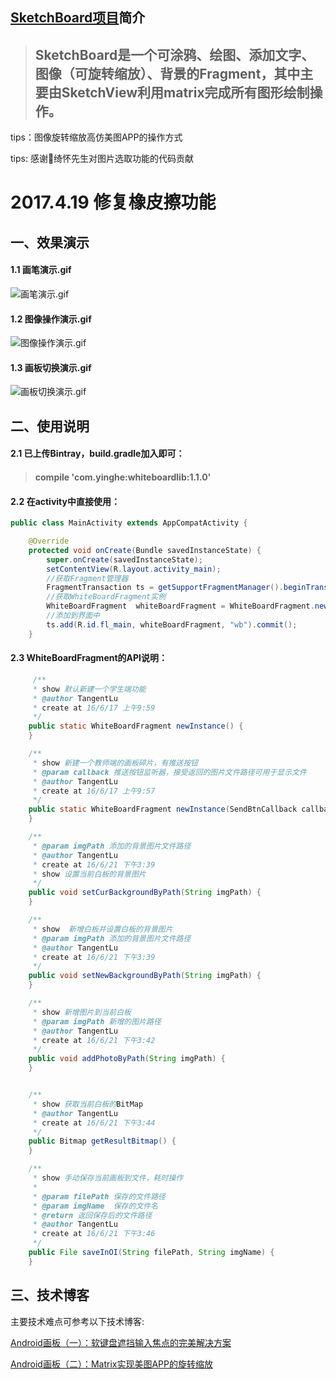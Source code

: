 ## [SketchBoard项目][3]简介
> ## SketchBoard是一个可涂鸦、绘图、添加文字、图像（可旋转缩放）、背景的Fragment，其中主要由SketchView利用matrix完成所有图形绘制操作。

tips：图像旋转缩放高仿美图APP的操作方式

tips: 感谢🙏绮怀先生对图片选取功能的代码贡献


# 2017.4.19 修复橡皮擦功能


## 一、效果演示
#### 1.1 画笔演示.gif
![画笔演示.gif][101]

#### 1.2 图像操作演示.gif
![图像操作演示.gif][102]


#### 1.3 画板切换演示.gif
![画板切换演示.gif][103]

## 二、使用说明
#### 2.1 已上传Bintray，build.gradle加入即可：
> #### compile 'com.yinghe:whiteboardlib:1.1.0'

#### 2.2 在activity中直接使用：
```java
public class MainActivity extends AppCompatActivity {

    @Override
    protected void onCreate(Bundle savedInstanceState) {
        super.onCreate(savedInstanceState);
        setContentView(R.layout.activity_main);
        //获取Fragment管理器
        FragmentTransaction ts = getSupportFragmentManager().beginTransaction();
        //获取WhiteBoardFragment实例
        WhiteBoardFragment  whiteBoardFragment = WhiteBoardFragment.newInstance();
        //添加到界面中
        ts.add(R.id.fl_main, whiteBoardFragment, "wb").commit();
    }
```

#### 2.3 WhiteBoardFragment的API说明：
```java
     /**
     * show 默认新建一个学生端功能
     * @author TangentLu
     * create at 16/6/17 上午9:59
     */
    public static WhiteBoardFragment newInstance() {
    }

    /**
     * show 新建一个教师端的画板碎片，有推送按钮
     * @param callback 推送按钮监听器，接受返回的图片文件路径可用于显示文件
     * @author TangentLu
     * create at 16/6/17 上午9:57
     */
    public static WhiteBoardFragment newInstance(SendBtnCallback callback) {
    }

    /**
     * @param imgPath 添加的背景图片文件路径
     * @author TangentLu
     * create at 16/6/21 下午3:39
     * show 设置当前白板的背景图片
     */
    public void setCurBackgroundByPath(String imgPath) {
    }

    /**
     * show  新增白板并设置白板的背景图片
     * @param imgPath 添加的背景图片文件路径
     * @author TangentLu
     * create at 16/6/21 下午3:39
     */
    public void setNewBackgroundByPath(String imgPath) {
    }

    /**
     * show 新增图片到当前白板
     * @param imgPath 新增的图片路径
     * @author TangentLu
     * create at 16/6/21 下午3:42
     */
    public void addPhotoByPath(String imgPath) {
    }


    /**
     * show 获取当前白板的BitMap
     * @author TangentLu
     * create at 16/6/21 下午3:44
     */
    public Bitmap getResultBitmap() {
    }

    /**
     * show 手动保存当前画板到文件，耗时操作
     *
     * @param filePath 保存的文件路径
     * @param imgName  保存的文件名
     * @return 返回保存后的文件路径
     * @author TangentLu
     * create at 16/6/21 下午3:46
     */
    public File saveInOI(String filePath, String imgName) {
    }
```

## 三、技术博客
主要技术难点可参考以下技术博客:

[Android画板（一）：软键盘遮挡输入焦点的完美解决方案][1]

[Android画板（二）：Matrix实现美图APP的旋转缩放][2]


[1]:http://www.jianshu.com/p/aaf117c49dd7
[2]:http://www.jianshu.com/p/1f2756ddc6f7
[3]:https://github.com/dsbGenius/WhiteBoard


[101]:https://github.com/dsbGenius/WhiteBoard/blob/master/captures/stroke.gif
[102]:https://github.com/dsbGenius/WhiteBoard/blob/master/captures/image.gif
[103]:https://github.com/dsbGenius/WhiteBoard/blob/master/captures/switchSketchBoard.gif
